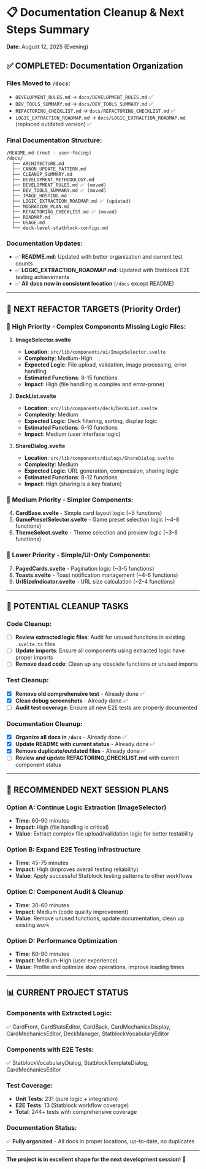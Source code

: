 # 📋 Documentation Cleanup & Next Steps Summary

**Date**: August 12, 2025 (Evening)

## ✅ **COMPLETED: Documentation Organization**

### **Files Moved to `/docs`:**
- `DEVELOPMENT_RULES.md` → `docs/DEVELOPMENT_RULES.md` ✅
- `DEV_TOOLS_SUMMARY.md` → `docs/DEV_TOOLS_SUMMARY.md` ✅  
- `REFACTORING_CHECKLIST.md` → `docs/REFACTORING_CHECKLIST.md` ✅
- `LOGIC_EXTRACTION_ROADMAP.md` → `docs/LOGIC_EXTRACTION_ROADMAP.md` (replaced outdated version) ✅

### **Final Documentation Structure:**
```
/README.md (root - user-facing)
/docs/
  ├── ARCHITECTURE.md
  ├── CANON_UPDATE_PATTERN.md 
  ├── CLEANUP_SUMMARY.md
  ├── DEVELOPMENT_METHODOLOGY.md
  ├── DEVELOPMENT_RULES.md ✅ (moved)
  ├── DEV_TOOLS_SUMMARY.md ✅ (moved)
  ├── IMAGE_HOSTING.md
  ├── LOGIC_EXTRACTION_ROADMAP.md ✅ (updated)
  ├── MIGRATION_PLAN.md
  ├── REFACTORING_CHECKLIST.md ✅ (moved)
  ├── ROADMAP.md
  ├── USAGE.md
  └── deck-level-statblock-configs.md
```

### **Documentation Updates:**
- ✅ **README.md**: Updated with better organization and current test counts
- ✅ **LOGIC_EXTRACTION_ROADMAP.md**: Updated with Statblock E2E testing achievements
- ✅ **All docs now in consistent location** (`/docs` except README)

---

## 🎯 **NEXT REFACTOR TARGETS** (Priority Order)

### **🥇 High Priority - Complex Components Missing Logic Files:**

1. **ImageSelector.svelte** 
   - **Location**: `src/lib/components/ui/ImageSelector.svelte`
   - **Complexity**: Medium-High
   - **Expected Logic**: File upload, validation, image processing, error handling
   - **Estimated Functions**: 8-15 functions
   - **Impact**: High (file handling is complex and error-prone)

2. **DeckList.svelte**
   - **Location**: `src/lib/components/deck/DeckList.svelte`  
   - **Complexity**: Medium
   - **Expected Logic**: Deck filtering, sorting, display logic
   - **Estimated Functions**: 6-10 functions
   - **Impact**: Medium (user interface logic)

3. **ShareDialog.svelte**
   - **Location**: `src/lib/components/dialogs/ShareDialog.svelte`
   - **Complexity**: Medium  
   - **Expected Logic**: URL generation, compression, sharing logic
   - **Estimated Functions**: 8-12 functions
   - **Impact**: High (sharing is a key feature)

### **🥈 Medium Priority - Simpler Components:**

4. **CardBase.svelte** - Simple card layout logic (~5 functions)
5. **GamePresetSelector.svelte** - Game preset selection logic (~4-8 functions) 
6. **ThemeSelect.svelte** - Theme selection and preview logic (~3-6 functions)

### **🥉 Lower Priority - Simple/UI-Only Components:**

7. **PagedCards.svelte** - Pagination logic (~3-5 functions)
8. **Toasts.svelte** - Toast notification management (~4-6 functions)
9. **UrlSizeIndicator.svelte** - URL size calculation (~2-4 functions)

---

## 🧹 **POTENTIAL CLEANUP TASKS**

### **Code Cleanup:**
- [ ] **Review extracted logic files**: Audit for unused functions in existing `.svelte.ts` files
- [ ] **Update imports**: Ensure all components using extracted logic have proper imports
- [ ] **Remove dead code**: Clean up any obsolete functions or unused imports

### **Test Cleanup:**
- [x] **Remove old comprehensive test** - Already done ✅
- [x] **Clean debug screenshots** - Already done ✅
- [ ] **Audit test coverage**: Ensure all new E2E tests are properly documented

### **Documentation Cleanup:**
- [x] **Organize all docs in `/docs`** - Already done ✅
- [x] **Update README with current status** - Already done ✅
- [x] **Remove duplicate/outdated files** - Already done ✅
- [ ] **Review and update REFACTORING_CHECKLIST.md** with current component status

---

## 🚀 **RECOMMENDED NEXT SESSION PLANS**

### **Option A: Continue Logic Extraction (ImageSelector)**
- **Time**: 60-90 minutes
- **Impact**: High (file handling is critical)
- **Value**: Extract complex file upload/validation logic for better testability

### **Option B: Expand E2E Testing Infrastructure**
- **Time**: 45-75 minutes  
- **Impact**: High (improves overall testing reliability)
- **Value**: Apply successful Statblock testing patterns to other workflows

### **Option C: Component Audit & Cleanup**
- **Time**: 30-60 minutes
- **Impact**: Medium (code quality improvement)
- **Value**: Remove unused functions, update documentation, clean up existing work

### **Option D: Performance Optimization**
- **Time**: 60-90 minutes
- **Impact**: Medium-High (user experience)
- **Value**: Profile and optimize slow operations, improve loading times

---

## 📊 **CURRENT PROJECT STATUS**

### **Components with Extracted Logic:**
✅ CardFront, CardStatsEditor, CardBack, CardMechanicsDisplay, CardMechanicsEditor, DeckManager, StatblockVocabularyEditor

### **Components with E2E Tests:**
✅ StatblockVocabularyDialog, StatblockTemplateDialog, CardMechanicsEditor

### **Test Coverage:**
- **Unit Tests**: 231 (pure logic + integration)
- **E2E Tests**: 13 (Statblock workflow coverage)
- **Total**: 244+ tests with comprehensive coverage

### **Documentation Status:**
✅ **Fully organized** - All docs in proper locations, up-to-date, no duplicates

---

**The project is in excellent shape for the next development session!** 🎉
